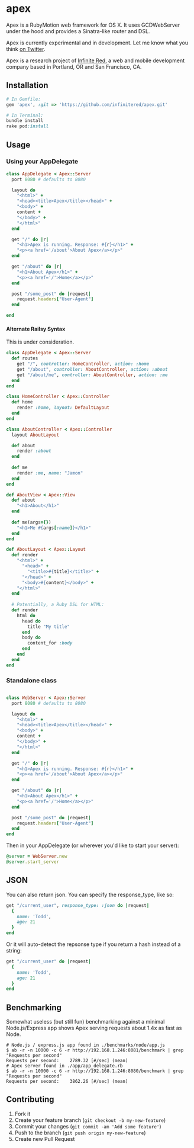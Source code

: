 # apex

Apex is a RubyMotion web framework for OS X. It uses
GCDWebServer under the hood and provides a Sinatra-like
router and DSL.

Apex is currently experimental and in development. Let me know
what you think [on Twitter](http://twitter.com/jamonholmgren).

Apex is a research project of [Infinite Red](http://infinite.red), a web and mobile development company based in Portland, OR and San Francisco, CA.

## Installation

```ruby
# In Gemfile:
gem 'apex', :git => 'https://github.com/infinitered/apex.git'

# In Terminal:
bundle install
rake pod:install
```

## Usage

### Using your AppDelegate

```ruby
class AppDelegate < Apex::Server
  port 8080 # defaults to 8080

  layout do
    "<html>" +
    "<head><title>Apex</title></head>" +
    "<body>" +
    content +
    "</body>" +
    "</html>"
  end

  get "/" do |r|
    "<h1>Apex is running. Response: #{r}</h1>" +
    "<p><a href='/about'>About Apex</a></p>"
  end

  get "/about" do |r|
    "<h1>About Apex</h1>" +
    "<p><a href='/'>Home</a></p>"
  end

  post "/some_post" do |request|
    request.headers["User-Agent"]
  end

end
```

#### Alternate Railsy Syntax

This is under consideration.

```ruby
class AppDelegate < Apex::Server
  def routes
    get "/", controller: HomeController, action: :home
    get "/about", controller: AboutController, action: :about
    get "/about/me", controller: AboutController, action: :me
  end
end

class HomeController < Apex::Controller
  def home
    render :home, layout: DefaultLayout
  end
end

class AboutController < Apex::Controller
  layout AboutLayout

  def about
    render :about
  end
  
  def me
    render :me, name: "Jamon"
  end
end

def AboutView < Apex::View
  def about
    "<h1>About</h1>"
  end
  
  def me(args={})
    "<h1>Me #{args[:name]}</h1>"
  end
end

def AboutLayout < Apex::Layout
  def render
    "<html>" +
      "<head>" +
        "<title>#{title}</title>" +
      "</head>" +
      "<body>#{content}</body>" +
    "</html>"
  end
  
  # Potentially, a Ruby DSL for HTML:
  def render
    html do
      head do
        title "My title"
      end
      body do
        content_for :body
      end
    end
  end
end
```

### Standalone class

```ruby

class WebServer < Apex::Server
  port 8080 # defaults to 8080

  layout do
    "<html>" +
    "<head><title>Apex</title></head>" +
    "<body>" +
    content +
    "</body>" +
    "</html>"
  end

  get "/" do |r|
    "<h1>Apex is running. Response: #{r}</h1>" +
    "<p><a href='/about'>About Apex</a></p>"
  end

  get "/about" do |r|
    "<h1>About Apex</h1>" +
    "<p><a href='/'>Home</a></p>"
  end

  post "/some_post" do |request|
    request.headers["User-Agent"]
  end
end
```

Then in your AppDelegate (or wherever you'd like to start your server):

```ruby
@server = WebServer.new
@server.start_server
```

## JSON

You can also return json. You can specify the response_type, like so:

```ruby
get "/current_user", response_type: :json do |request|
  {
    name: 'Todd',
    age: 21
  }
end  
```

Or it will auto-detect the repsonse type if you return a hash instead of a string:
```ruby
get "/current_user" do |request|
  {
    name: 'Todd',
    age: 21
  }
end  
```

## Benchmarking

Somewhat useless (but still fun) benchmarking against a minimal Node.js/Express app
shows Apex serving requests about 1.4x as fast as Node.

```sh-session
# Node.js / express.js app found in ./benchmarks/node/app.js
$ ab -r -n 10000 -c 6 -r http://192.168.1.246:8081/benchmark | grep "Requests per second"
Requests per second:    2789.32 [#/sec] (mean)
# Apex server found in ./app/app_delegate.rb
$ ab -r -n 10000 -c 6 -r http://192.168.1.246:8080/benchmark | grep "Requests per second"
Requests per second:    3862.26 [#/sec] (mean)
```

## Contributing

1. Fork it
2. Create your feature branch (`git checkout -b my-new-feature`)
3. Commit your changes (`git commit -am 'Add some feature'`)
4. Push to the branch (`git push origin my-new-feature`)
5. Create new Pull Request

